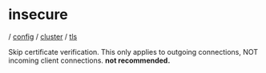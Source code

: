 # insecure

/ [config](/reference/server-config/index.md) / [cluster](/reference/server-config/config/cluster/index.md) / [tls](/reference/server-config/config/cluster/tls/index.md) 

Skip certificate verification. This only applies to outgoing connections, NOT incoming client connections. **not recommended.**

